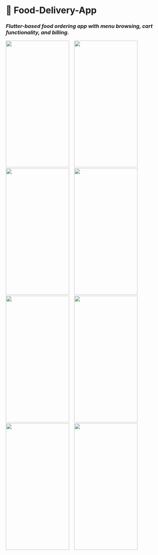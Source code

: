 # 🍔 Food-Delivery-App
### ***Flutter-based food ordering app with menu browsing, cart functionality, and billing.***
<img src='https://user-images.githubusercontent.com/87460435/229749465-222465b0-fcd4-4d86-aab0-f7609bb94fe9.png' width= '200' height= '400'>&nbsp;&nbsp;&nbsp;&nbsp;<img src='https://user-images.githubusercontent.com/87460435/229749494-3674447a-101a-43e1-973a-68af123f4856.jpg' width= '200' height= '400'>&nbsp;&nbsp;&nbsp;&nbsp;<img src='https://user-images.githubusercontent.com/87460435/229749533-95748a92-1ee0-48c4-9066-0f9dd760c0df.png' width= '200' height= '400'>&nbsp;&nbsp;&nbsp;&nbsp;<img src='https://user-images.githubusercontent.com/87460435/229749624-0637a83b-0e6e-4b65-aa78-e90d7d9c7450.png' width= '200' height= '400'>&nbsp;&nbsp;&nbsp;&nbsp;<img src='https://user-images.githubusercontent.com/87460435/229749678-fbf3e6d6-a1ae-42b2-a90e-5f290c58d702.png' width= '200' height= '400'>&nbsp;&nbsp;&nbsp;&nbsp;<img src='https://user-images.githubusercontent.com/87460435/229749711-1aa694c2-b5a8-4968-82a8-f67ec60b2cbc.png' width= '200' height= '400'>&nbsp;&nbsp;&nbsp;&nbsp;<img src='https://user-images.githubusercontent.com/87460435/229749760-b965fae1-fdb7-4793-af24-c0d7420a61ce.png' width= '200' height= '400'>&nbsp;&nbsp;&nbsp;&nbsp;<img src='https://user-images.githubusercontent.com/87460435/229749793-e63f1d37-2b25-4e8d-98b6-dc016adee175.png' width= '200' height= '400'>&nbsp;&nbsp;&nbsp;&nbsp;
